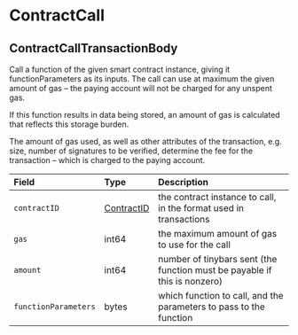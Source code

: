 # ContractCall

## **ContractCallTransactionBody**

Call a function of the given smart contract instance, giving it functionParameters as its inputs. The call can use at maximum the given amount of gas – the paying account will not be charged for any unspent gas.   
  
If this function results in data being stored, an amount of gas is calculated that reflects this storage burden.   
  
The amount of gas used, as well as other attributes of the transaction, e.g. size, number of signatures to be verified, determine the fee for the transaction – which is charged to the paying account.

| Field | Type | Description |
| :--- | :--- | :--- |
| `contractID` | [ContractID](../basic-types/contractid.md) | the contract instance to call, in the format used in transactions |
| `gas` | int64 | the maximum amount of gas to use for the call |
| `amount` | int64 | number of tinybars sent \(the function must be payable if this is nonzero\) |
| `functionParameters` | bytes | which function to call, and the parameters to pass to the function |

